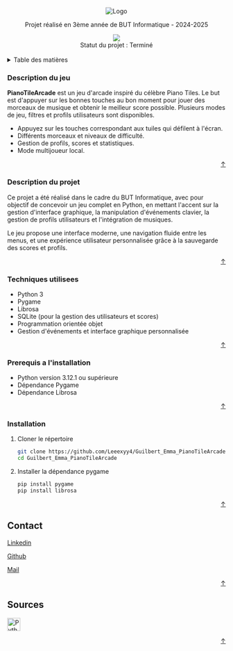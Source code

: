 <a name="readme-top"></a>
<!-- INTRODUCTION -->
<br />
<div align="center">
  <img src="https://github.com/Leeexyy4/Guilbert_Emma_PianoTileArcade/blob/main/src/assets/img/readme/image.png" alt="Logo">

  <p align="center">
    Projet réalisé en 3ème année de BUT Informatique - 2024-2025     <br/>
  </p>
  
  <img src="https://contrib.rocks/image?repo=Leeexyy4/Guilbert_Emma_PianoTileArcade" />
  <br/>
  Statut du projet : Terminé
  <br/>
  <br/>
</div>

<!-- TABLE DES MATIERES -->
<details>
  <summary>Table des matières</summary>
  <ol>
    <li><strong>Description</strong>
      <ul>
        <li><a href="#description-du-jeu">Description du jeu</a></li>
        <li><a href="#description-du-projet">Description du projet</a></li>
      </ul>
    </li>
    <li><strong>Installation</strong>
      <ul>
        <li><a href="#techniques-utilisees">Techniques utilisées</a></li>
        <li><a href="#prerequis-a-linstallation">Prérequis à l'installation</a></li>
        <li><a href="#installation">Installation du projet</a></li>
      </ul>
    </li>
    <li><strong>En savoir plus</strong>
      <ul>
        <li><a href="#contact">Contact</a></li>
        <li><a href="#sources">Sources</a></li>
      </ul>
    </li>
  </ol>
</details>

<!-- Description du jeu -->
### Description du jeu

**PianoTileArcade** est un jeu d'arcade inspiré du célèbre Piano Tiles. Le but est d'appuyer sur les bonnes touches au bon moment pour jouer des morceaux de musique et obtenir le meilleur score possible. Plusieurs modes de jeu, filtres et profils utilisateurs sont disponibles.

- Appuyez sur les touches correspondant aux tuiles qui défilent à l'écran.
- Différents morceaux et niveaux de difficulté.
- Gestion de profils, scores et statistiques.
- Mode multijoueur local.

<p align="right"><a href="#readme-top">&#8593;</a></p>

<!-- Description du projet -->
### Description du projet

Ce projet a été réalisé dans le cadre du BUT Informatique, avec pour objectif de concevoir un jeu complet en Python, en mettant l'accent sur la gestion d'interface graphique, la manipulation d'événements clavier, la gestion de profils utilisateurs et l'intégration de musiques.

Le jeu propose une interface moderne, une navigation fluide entre les menus, et une expérience utilisateur personnalisée grâce à la sauvegarde des scores et profils.

<p align="right"><a href="#readme-top">&#8593;</a></p>

### Techniques utilisees

- Python 3
- Pygame
- Librosa
- SQLite (pour la gestion des utilisateurs et scores)
- Programmation orientée objet
- Gestion d'événements et interface graphique personnalisée

<p align="right"><a href="#readme-top">&#8593;</a></p>

### Prerequis a l'installation

- Python version 3.12.1 ou supérieure
- Dépendance Pygame
- Dépendance Librosa

<p align="right"><a href="#readme-top">&#8593;</a></p>

### Installation

1. Cloner le répertoire
   ```sh
   git clone https://github.com/Leeexyy4/Guilbert_Emma_PianoTileArcade.git
   cd Guilbert_Emma_PianoTileArcade
   ```
2. Installer la dépendance pygame
   ```sh
   pip install pygame
   pip install librosa
   ```

<p align="right"><a href="#readme-top">&#8593;</a></p>

<!-- CONTACT -->
## Contact

[Linkedin](https://www.linkedin.com/in/emma-guilbert-29567b265/)

[Github](https://github.com/Leeexyy4/Guilbert_Emma_PianoTileArcade)

[Mail](mailto:emmaguilbert4@gmail.com)

<p align="right"><a href="#readme-top">&#8593;</a></p>

<!-- SOURCES -->
## Sources

<a href="https://www.python.org/downloads/">
    <img src="https://simpleicons.org/icons/python.svg" alt="Python" style="width:30px; height:30px;">
</a>


<p align="right"><a href="#readme-top">&#8593</a></p>
